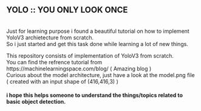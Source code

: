 ## YOLO :: YOU ONLY LOOK ONCE

<br>Just for learning purpose i found a beautiful tutorial on how to implement YoloV3 archietecture from scratch.
<br>So i just started and get this task done while learning a lot of new things.

<p>
This repository consists of implementation of YoloV3 from scratch.
<br> You can find the refrence tutorial from https://machinelearningspace.com/blog/  ( Amazing blog )
<br> Curious about the model architecture, just have a look at the model.png file ( created with an input shape of (416,416,3) )

<h4> i hope this helps someone to understand the things/topics related to basic object detection.
